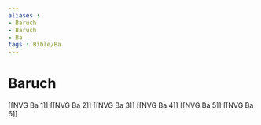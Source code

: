 ```yaml
---
aliases : 
- Baruch
- Baruch
- Ba
tags : Bible/Ba
---
```


# Baruch

[[NVG Ba 1]]
[[NVG Ba 2]]
[[NVG Ba 3]]
[[NVG Ba 4]]
[[NVG Ba 5]]
[[NVG Ba 6]]
